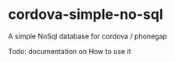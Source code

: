 cordova-simple-no-sql
=====================

A simple NoSql database for cordova / phonegap

Todo: documentation on How to use it
